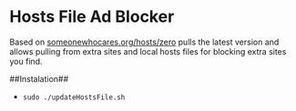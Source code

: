 # Hosts File Ad Blocker #
Based on [someonewhocares.org/hosts/zero](http://someonewhocares.org/hosts/zero) pulls the latest version and allows pulling from extra sites and local hosts files for blocking extra sites you find.

##Instalation##
 - `sudo ./updateHostsFile.sh`
